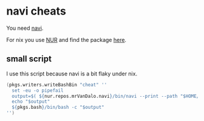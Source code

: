# navi cheats

You need [navi](https://github.com/denisidoro/navi).

For nix you use [NUR](https://github.com/nix-community/nur)
and find the package [here](https://nix-community.github.io/nur-search/repos/mrvandalo/).

## small script

I use this script because navi is a bit flaky under nix.

```nix
(pkgs.writers.writeBashBin "cheat" ''
  set -eu -o pipefail
  output=$( ${nur.repos.mrVanDalo.navi}/bin/navi --print --path "$HOME/.cheats:${nur.repos.mrVanDalo.navi}/share/navi/cheats" )
  echo "$output"
  ${pkgs.bash}/bin/bash -c "$output"
'')
```

